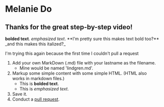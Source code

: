 # Melanie Do
<h2>Thanks for the great step-by-step video!</h2>
<strong>bolded text</strong>.
<em>emphasized text</em>.
**I'm pretty sure this makes text bold too?**
_and this makes this italized?_
<p>I'm trying this again because the first time I couldn't pull a request</p>

1. Add your own MarkDown (.md) file with your lastname as the filename.
   - Mine would be named 'lindgren.md'.
2. Markup some simple content with some simple HTML. (HTML also works in markdown files.)
   - This is <strong>bolded text</strong>.
   - This is <em>emphasized text</em>.
3. Save it.
4. Conduct a [pull request](https://guides.github.com/activities/forking/#making-a-pull-request).
